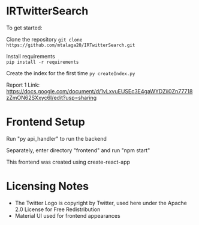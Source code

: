 # IRTwitterSearch	
To get started:	

Clone the repository
`git clone https://github.com/mtalaga20/IRTwitterSearch.git`

Install requirements	
`pip install -r requirements`	

Create the index for the first time
`py createIndex.py`

Report 1 Link: https://docs.google.com/document/d/1vLxvuEUSEc3E4gaWYDZii0Zn77718zZmON62SXxyc6I/edit?usp=sharing

# Frontend Setup
Run "py api_handler" to run the backend

Separately, enter directory "frontend" and run "npm start"

This frontend was created using create-react-app

# Licensing Notes
- The Twitter Logo is copyright by Twitter, used here under the Apache 2.0 License for Free Redistribution
- Material UI used for frontend appearances